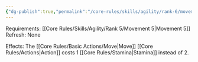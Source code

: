 ```yaml
---
{"dg-publish":true,"permalink":"/core-rules/skills/agility/rank-6/movement-6/"}
---
```


Requirements: [[Core Rules/Skills/Agility/Rank 5/Movement 5\|Movement 5]]
Refresh: None

Effects:
The [[Core Rules/Basic Actions/Move\|Move]] [[Core Rules/Actions\|Action]] costs 1 [[Core Rules/Stamina\|Stamina]] instead of 2.